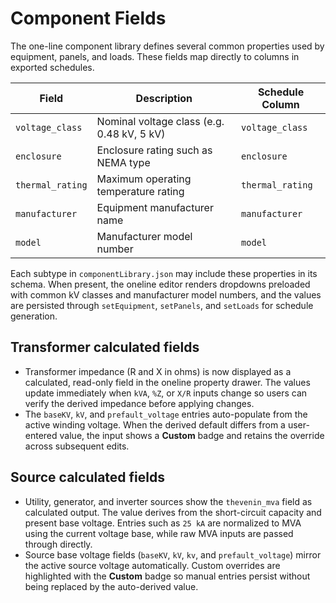 # Component Fields

The one-line component library defines several common properties used by equipment, panels, and loads. These fields map directly to columns in exported schedules.

| Field | Description | Schedule Column |
|-------|-------------|----------------|
| `voltage_class` | Nominal voltage class (e.g. 0.48 kV, 5 kV) | `voltage_class` |
| `enclosure` | Enclosure rating such as NEMA type | `enclosure` |
| `thermal_rating` | Maximum operating temperature rating | `thermal_rating` |
| `manufacturer` | Equipment manufacturer name | `manufacturer` |
| `model` | Manufacturer model number | `model` |

Each subtype in `componentLibrary.json` may include these properties in its schema. When present, the oneline editor renders dropdowns preloaded with common kV classes and manufacturer model numbers, and the values are persisted through `setEquipment`, `setPanels`, and `setLoads` for schedule generation.

## Transformer calculated fields

- Transformer impedance (R and X in ohms) is now displayed as a calculated, read-only field in the oneline property drawer. The values update immediately when `kVA`, `%Z`, or `X/R` inputs change so users can verify the derived impedance before applying changes.
- The `baseKV`, `kV`, and `prefault_voltage` entries auto-populate from the active winding voltage. When the derived default differs from a user-entered value, the input shows a **Custom** badge and retains the override across subsequent edits.

## Source calculated fields

- Utility, generator, and inverter sources show the `thevenin_mva` field as calculated output. The value derives from the short-circuit capacity and present base voltage. Entries such as `25 kA` are normalized to MVA using the current voltage base, while raw MVA inputs are passed through directly.
- Source base voltage fields (`baseKV`, `kV`, `kv`, and `prefault_voltage`) mirror the active source voltage automatically. Custom overrides are highlighted with the **Custom** badge so manual entries persist without being replaced by the auto-derived value.
